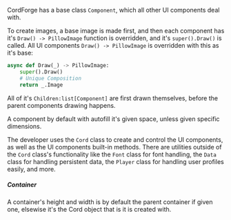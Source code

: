 CordForge has a base class `Component`, which all other UI components deal with.

To create images, a base image is made first, and then each component has it's `Draw() -> PillowImage` function is overridden, and it's `super().Draw()` is called. All UI components `Draw() -> PillowImage` is overridden with this as it's base:
```python
async def Draw(_) -> PillowImage:
    super().Draw()
    # Unique Composition
    return _.Image
```
All of it's `Children:list[Component]` are first drawn themselves, before the parent components drawing happens.

A component by default with autofill it's given space, unless given specific dimensions.

The developer uses the `Cord` class to create and control the UI components, as well as the UI components built-in methods. There are utilities outside of the `Cord` class's functionality like the `Font` class for font handling, the `Data` class for handling persistent data, the `Player` class for handling user profiles easily, and more.



##### Container
A container's height and width is by default the parent container if given one, elsewise it's the Cord object that is it is created with.